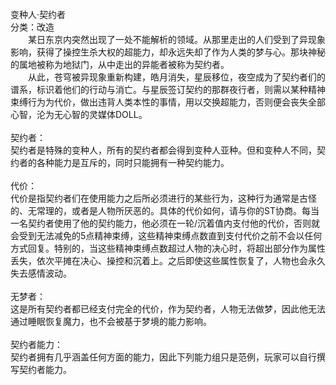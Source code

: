 <title>契约者</title>
<meta name="GENERATOR" content="WinCHM">
<meta http-equiv="Content-Type" content="text/html; charset=gb2312">
<br>变种人·契约者
<br>分类：改造
<br>　　某日东京内突然出现了一处不能解析的领域。从那里走出的人们受到了异现象影响，获得了操控生杀大权的超能力，却永远失却了作为人类的梦与心。那块神秘的属地被称为地狱门，从中走出的异能者被称为契约者。 
<br>　　从此，苍穹被异现象重新构建，皓月消失，星辰移位，夜空成为了契约者们的谱系，标识着他们的行动与消亡。与星辰签订契约的那群夜行者，则需以某种精神束缚行为为代价，做出违背人类本性的事情，用以交换超能力，否则便会丧失全部心智，沦为无心智的灵媒体DOLL。
<br>
<br>契约者：
<br>契约者是特殊的变种人，所有的契约者都会得到变种人亚种。但和变种人不同，契约者的各种能力是互斥的，同时只能拥有一种契约能力。
<br>
<br>代价：
<br>代价是指契约者们在使用能力之后所必须进行的某些行为，这种行为通常是古怪的、无常理的，或者是人物所厌恶的。具体的代价如何，请与你的ST协商。每当一名契约者使用了他的契约能力，他必须在一轮/沉着值内支付他的代价，否则就会受到无法减免的5点精神束缚，这些精神束缚点数直到支付代价之前不会以任何方式回复。特别的，当这些精神束缚点数超过人物的决心时，将超出部分作为属性丢失，依次平摊在决心、操控和沉着上。之后即使这些属性恢复了，人物也会永久失去感情波动。
<br>
<br>无梦者：
<br>这是所有契约者都已经支付完全的代价，作为契约者，人物无法做梦，因此他无法通过睡眠恢复魔力，也不会被基于梦境的能力影响。
<br>
<br>契约者能力：
<br>契约者拥有几乎涵盖任何方面的能力，因此下列能力组只是范例，玩家可以自行撰写契约者能力。
